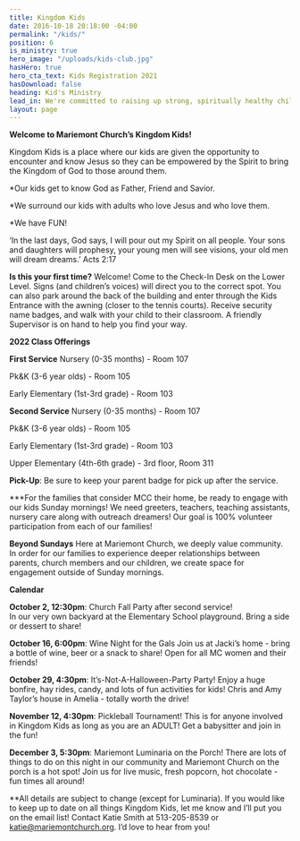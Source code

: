 ```yaml
---
title: Kingdom Kids
date: 2016-10-18 20:18:00 -04:00
permalink: "/kids/"
position: 6
is_ministry: true
hero_image: "/uploads/kids-club.jpg"
hasHero: true
hero_cta_text: Kids Registration 2021
hasDownload: false
heading: Kid's Ministry
lead_in: We're committed to raising up strong, spiritually healthy children.
layout: page
---
```


**Welcome to Mariemont Church’s Kingdom Kids!**

Kingdom Kids is a place where our kids are given the opportunity to encounter and know Jesus so they can be empowered by the Spirit to bring the Kingdom of God to those around them.

*Our kids get to know God as Father, Friend and Savior.

*We surround our kids with adults who love Jesus and who love them.

*We have FUN!

‘In the last days, God says, I will pour out my Spirit on all people. Your sons and daughters will prophesy, your young men will see visions, your old men will dream dreams.’ Acts 2:17

**Is this your first time?** Welcome! Come to the Check-In Desk on the Lower Level. Signs (and children’s voices) will direct you to the correct spot. You can also park around the back of the building and enter through the Kids Entrance with the awning (closer to the tennis courts). Receive security name badges, and walk with your child to their classroom. A friendly Supervisor is on hand to help you find your way.

**2022 Class Offerings**

**First Service** 
Nursery (0-35 months) - Room 107

Pk&K (3-6 year olds) - Room 105
 
Early Elementary (1st-3rd grade) - Room 103

**Second Service**
Nursery (0-35 months) - Room 107

Pk&K (3-6 year olds) - Room 105

Early Elementary (1st-3rd grade) - Room 103

Upper Elementary (4th-6th grade) - 3rd floor, Room 311

**Pick-Up**:  Be sure to keep your parent badge for pick up after the service.

***For the families that consider MCC their home, be ready to engage with our kids Sunday mornings! We need greeters, teachers, teaching assistants, nursery care along with outreach dreamers!  Our goal is 100% volunteer participation from each of our families!

**Beyond Sundays**
Here at Mariemont Church, we deeply value community.  In order for our families to experience deeper relationships between parents, church members and our children, we create space for engagement outside of Sunday mornings.  

**Calendar**

**October 2, 12:30pm**:  Church Fall Party after second service!  
In our very own backyard at the Elementary School playground.  Bring a side or dessert to share!

**October 16, 6:00pm**: Wine Night for the Gals
Join us at Jacki’s home - bring a bottle of wine, beer or a snack to share!  Open for all MC women and their friends!

**October 29, 4:30pm**: It’s-Not-A-Halloween-Party Party!
Enjoy a huge bonfire, hay rides, candy, and lots of fun activities for kids!  Chris and Amy Taylor’s house in Amelia - totally worth the drive!

**November 12, 4:30pm**: Pickleball Tournament!
This is for anyone involved in Kingdom Kids as long as you are an ADULT!  Get a babysitter and join in the fun! 

**December 3, 5:30pm**: Mariemont Luminaria on the Porch!
There are lots of things to do on this night in our community and Mariemont Church on the porch is a hot spot!  Join us for live music, fresh popcorn, hot chocolate - fun times all around!

**All details are subject to change (except for Luminaria).  If you would like to keep up to date on all things Kingdom Kids, let me know and I’ll put you on the email list!
Contact Katie Smith at 513-205-8539 or katie@mariemontchurch.org.  I’d love to hear from you!
